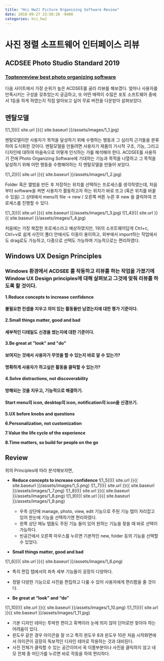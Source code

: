 ```yaml
---
title: "Hci Hw2) Picture Organizing Software Review"
date: 2018-09-27 23:58:28 -0400
categories: hci_hw2
---
```


사진 정렬 소프트웨어 인터페이스 리뷰
===

## ACDSEE Photo Studio Standard 2019
### [Toptenreview best photo organizing software](https://www.toptenreviews.com/software/multimedia/best-photo-organizing-software/ "toptenreviews")

다음 사이트에서 가장 순위가 높은 ACDSEE를 골라 리뷰를 해보겠다. 얼마나 사용자를 만족시키는 구성을 갖추었는지 궁금하고, 또 어떤 매력이 수많은 포토 소프트웨어 중에서 1등을 하게 하였는지 직접 알아보고 싶어 무료 버전을 다운받아 살펴보았다. 


## 멘탈모델

![1_1]({{ site.url }}{{ site.baseurl }}/assets/images/1_1.jpg)
 
멘탈모델이란 사용자가 목적을 달성하기 위해 수행하는 행동과 그 심리적 근거들을 분류하여 도식화한 것이다. 멘탈모델을 만들려면 사용자가 제품의 가시적 구조, 기능, 그리고 디자인에 대하여 마음속으로 어떻게 인식하는 가를 해석해야 한다. ACDSEE를 사용하기 전에 Photo Organizing Software에 기대하는 기능과 목적을 나열하고 그 목적을 달성하기 위해 어떤 행동을 수행해야하는 지 멘탈모델을 만들어 보았다.

![1_2]({{ site.url }}{{ site.baseurl }}/assets/images/1_2.jpg)

Folder 혹은 앨범을 만든 후 저장하는 위치를 선택하는 프로세스를 생각하였는데, 처음부터 software을 켜면 사용자가 활동하고자 하는 위치가 바로 뜨고 (혹은 위치를 바꿀 수 있음) 그 상태에서 menu의 file -> new / 오른쪽 버튼 누른 후 new 을 클릭하여 프로세스를 진행할 수 있다.

![1_3]({{ site.url }}{{ site.baseurl }}/assets/images/1_3.jpg)
![1_4]({{ site.url }}{{ site.baseurl }}/assets/images/1_4.jpg)

처음에는 가장 복잡한 프로세스라고 예상하였지만, 1위의 소프트웨어답게 Ctrl+c, Ctrl+v로 쉽게 사진이 폴더 안에서도 이동이 용이하고, 외부에서 import하는 작업에서도 drag로도 가능하고, 다중으로 선택도 가능하여 기능적으로는 편리하였다.

## Windows UX Design Principles
### Windows 환경에서 ACDSEE 를 작동하고 리뷰를 하는 작업을 가졌기에 Window UX Design principles에 대해 살펴보고 그것에 맞춰 리뷰를 하도록 할 것이다.
**1.Reduce concepts to increase confidence**
#### 불필요한 컨셉을 지우고 의미 있는 활동들만 남겼는지에 대한 평가 기준이다.

**2.Small things matter, good and bad**
#### 세부적인 디테일도 신경을 썼는지에 대한 기준이다. 

**3.Be great at "look" and "do"**
#### 보여지는 것에서 사용자가 무엇을 할 수 있는지 바로 알 수 있는가?
#### 명확하게 사용자가 하고싶은 활동을 클릭할 수 있는가?

**4.Solve distractions, not discoverability**
#### 방해되는 것을 지우고, 기능적으로 해결하기.
#### Start menu의 icon, desktop의 icon, notification의 icon을 신경쓰기.

**5.UX before knobs and questions**

**6.Personalization, not customization**

**7.Value the life cycle of the experience**

**8.Time matters, so build for people on the go**

## Review

위의 Principles에 따라 분석해보자면,

* **Reduce concepts to increase confidence**
![1_5]({{ site.url }}{{ site.baseurl }}/assets/images/1_5.png)
![1_7]({{ site.url }}{{ site.baseurl }}/assets/images/1_7.png)
![1_8]({{ site.url }}{{ site.baseurl }}/assets/images/1_8.png)
![1_9]({{ site.url }}{{ site.baseurl }}/assets/images/1_9.png)
  * 우측 상단에 manage, photo, view, edit 기능으로 주된 기능 탭이 자리잡고 있어 한눈에 기능을 선택하기엔 편리하였다.
  * 왼쪽 상단 메뉴 탭들도 주된 기능 들이 있어 원하는 기능을 찾을 때 바로 선택이 가능하다. 
  * 빈공간에서 오른쪽 마우스를 누르면 기본적인 new, folder 등의 기능을 선택할 수 있었다.

* **Small things matter, good and bad**

![1_6]({{ site.url }}{{ site.baseurl }}/assets/images/1_6.png)

  * 특히 편집 탭에서의 좌측 세부 기능들이 굉장히 다양하다. 
  * 정말 다양한 기능으로 사진을 편집하고 다룰 수 있어 사용자에게 편리함을 줄 것이다. 
  
* **Be great at “look” and “do”**

![1_10]({{ site.url }}{{ site.baseurl }}/assets/images/1_10.png)
![1_11]({{ site.url }}{{ site.baseurl }}/assets/images/1_11.jpg)

  * 기본 디자인 테마는 투박한 편이고 흑백이라 눈에 띄지 않아 단어로만 찾아야 하는 어려움이 있다. 
  * 윈도우 같은 경우 아이콘을 잘 쓰고 특히 윈도우 8과 윈도우 10은 처음 시작화면에서 아이콘이 굉장히 독보적인 디자인 테마로 작용하는 것과 대비된다. 
  * 사진 전체가 클릭할 수 있는 공간이어서 꼭 이름부분이나 사진을 클릭하지 않고 네모 전체 중 어딘가를 누르면 바로 작동을 하여 편리하다.


